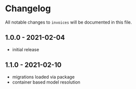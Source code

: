 # Changelog

All notable changes to `invoices` will be documented in this file.

## 1.0.0 - 2021-02-04

- initial release

## 1.1.0 - 2021-02-10

- migrations loaded via package
- container based model resolution
